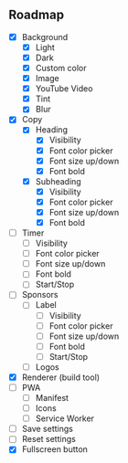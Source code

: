 ## Roadmap

- [x] Background
    - [x] Light
    - [x] Dark
    - [x] Custom color
    - [x] Image
    - [x] YouTube Video
    - [x] Tint
    - [x] Blur
- [x] Copy
    - [x] Heading
        - [x] Visibility
        - [x] Font color picker
        - [x] Font size up/down
        - [x] Font bold
    - [x] Subheading
        - [x] Visibility
        - [x] Font color picker
        - [x] Font size up/down
        - [x] Font bold
- [ ] Timer
    - [ ] Visibility
    - [ ] Font color picker
    - [ ] Font size up/down
    - [ ] Font bold
    - [ ] Start/Stop
- [ ] Sponsors
    - [ ] Label
        - [ ] Visibility
        - [ ] Font color picker
        - [ ] Font size up/down
        - [ ] Font bold
        - [ ] Start/Stop
    - [ ] Logos
- [x] Renderer (build tool)
- [ ] PWA
    - [ ] Manifest
    - [ ] Icons
    - [ ] Service Worker
- [ ] Save settings
- [ ] Reset settings
- [x] Fullscreen button